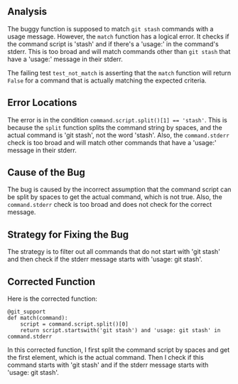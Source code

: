 ## Analysis

The buggy function is supposed to match `git stash` commands with a usage message. However, the `match` function has a logical error. It checks if the command script is 'stash' and if there's a 'usage:' in the command's stderr. This is too broad and will match commands other than `git stash` that have a 'usage:' message in their stderr.

The failing test `test_not_match` is asserting that the `match` function will return `False` for a command that is actually matching the expected criteria.

## Error Locations

The error is in the condition `command.script.split()[1] == 'stash'`. This is because the `split` function splits the command string by spaces, and the actual command is 'git stash', not the word 'stash'. Also, the `command.stderr` check is too broad and will match other commands that have a 'usage:' message in their stderr.

## Cause of the Bug

The bug is caused by the incorrect assumption that the command script can be split by spaces to get the actual command, which is not true. Also, the `command.stderr` check is too broad and does not check for the correct message.

## Strategy for Fixing the Bug

The strategy is to filter out all commands that do not start with 'git stash' and then check if the stderr message starts with 'usage: git stash'.

## Corrected Function

Here is the corrected function:

```
@git_support
def match(command):
    script = command.script.split()[0]
    return script.startswith('git stash') and 'usage: git stash' in command.stderr
```

In this corrected function, I first split the command script by spaces and get the first element, which is the actual command. Then I check if this command starts with 'git stash' and if the stderr message starts with 'usage: git stash'.